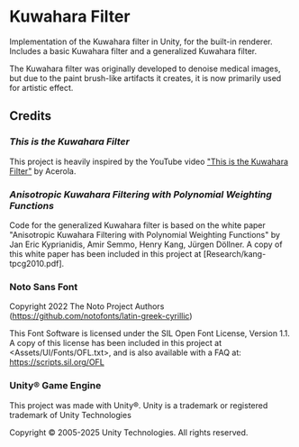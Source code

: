 # Kuwahara Filter

Implementation of the Kuwahara filter in Unity, for the built-in renderer.
Includes a basic Kuwahara filter and a generalized Kuwahara filter.

The Kuwahara filter was originally developed to denoise medical images, but due
to the paint brush-like artifacts it creates, it is now primarily used for
artistic effect.

## Credits

### *This is the Kuwahara Filter*

This project is heavily inspired by the YouTube video
["This is the Kuwahara Filter"](https://youtu.be/LDhN-JK3U9g?si=nhlqjrNwqO8pPd5x)
by Acerola.

### *Anisotropic Kuwahara Filtering with Polynomial Weighting Functions*

Code for the generalized Kuwahara filter is based on the white paper
"Anisotropic Kuwahara Filtering with Polynomial Weighting Functions" by Jan Eric
Kyprianidis, Amir Semmo, Henry Kang, Jürgen Döllner. A copy of this white paper
has been included in this project at [Research/kang-tpcg2010.pdf].

### Noto Sans Font

Copyright 2022 The Noto Project Authors
(<https://github.com/notofonts/latin-greek-cyrillic>)

This Font Software is licensed under the SIL Open Font License, Version 1.1. A
copy of this license has been included in this project at
<Assets/UI/Fonts/OFL.txt>, and is also available with a FAQ at:
<https://scripts.sil.org/OFL>

### Unity® Game Engine

This project was made with Unity®. Unity is a trademark or registered trademark
of Unity Technologies

Copyright © 2005-2025 Unity Technologies. All rights reserved.
